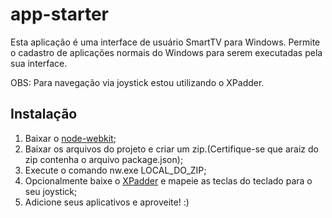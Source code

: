 # app-starter
Esta aplicação é uma interface de usuário SmartTV para Windows.
Permite o cadastro de aplicações normais do Windows para serem executadas pela sua interface.

OBS: Para navegação via joystick estou utilizando o XPadder.

Instalação
------------

 1. Baixar o [node-webkit](https://github.com/nwjs/nw.js);
 2. Baixar os arquivos do projeto e criar um zip.(Certifique-se que araiz do zip contenha o arquivo package.json);
 3. Execute o comando nw.exe LOCAL_DO_ZIP;
 4. Opcionalmente baixe o [XPadder](http://www.xpadder.com) e mapeie as teclas do teclado para o seu joystick;
 5. Adicione seus aplicativos e aproveite! :)


